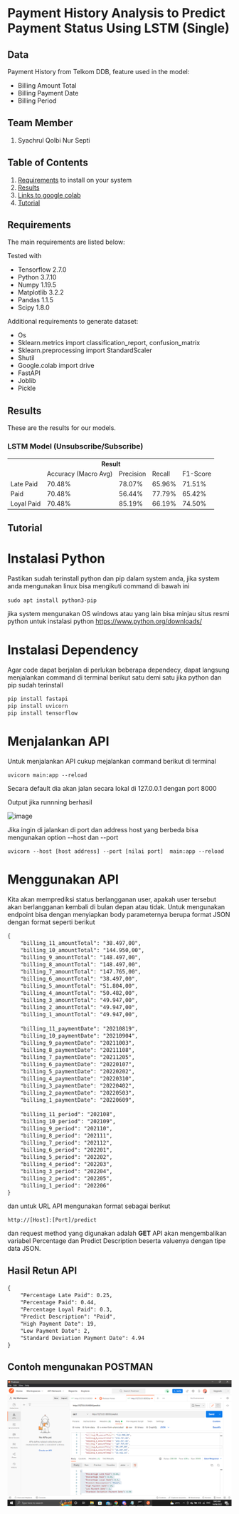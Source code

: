 # Payment History Analysis to Predict Payment Status Using LSTM (Single)

## Data
Payment History from Telkom DDB, feature used in the model:
* Billing Amount Total
* Billing Payment Date
* Billing Period

## Team Member
1. Syachrul Qolbi Nur Septi

## Table of Contents
1. [Requirements](#requirements) to install on your system
2. [Results](#results)
3. [Links to google colab]([https://colab.research.google.com/drive/17Ews_Ol0RjeU69ewKKElYorFSuWymRtb?usp=sharing](https://colab.research.google.com/drive/1C2XGCS-81jo9YKU4oo-yN2W5zJsxdH45?usp=sharing))
4. [Tutorial](#tutorial)

## Requirements

The main requirements are listed below:

Tested with 
* Tensorflow 2.7.0
* Python 3.7.10
* Numpy 1.19.5
* Matplotlib 3.2.2
* Pandas 1.1.5
* Scipy 1.8.0

Additional requirements to generate dataset:

* Os
* Sklearn.metrics import classification_report, confusion_matrix
* Sklearn.preprocessing import StandardScaler
* Shutil
* Google.colab import drive
* FastAPI
* Joblib
* Pickle


## Results
These are the results for our models.

### LSTM Model (Unsubscribe/Subscribe)
<div class="tg-wrap"><table class="tg">
  <tr>
    <th class="tg-7btt" colspan="6">Result</th>
  </tr>
  <tr>
    <td class="tg-7btt"></td>
    <td class="tg-7btt">Accuracy (Macro Avg)</td>
    <td class="tg-7btt">Precision</td>
    <td class="tg-7btt">Recall</td>
    <td class="tg-7btt">F1-Score</td>
  </tr>
  <tr>
    <td class="tg-c3ow">Late Paid</td>
    <td class="tg-c3ow">70.48%</td>
    <td class="tg-c3ow">78.07%</td>
    <td class="tg-c3ow">65.96%</td>
    <td class="tg-c3ow">71.51%</td>
  </tr>
  <tr>
    <td class="tg-c3ow">Paid</td>
    <td class="tg-c3ow">70.48%</td>
    <td class="tg-c3ow">56.44%</td>
    <td class="tg-c3ow">77.79%</td>
    <td class="tg-c3ow">65.42%</td>
  </tr>
  <tr>
    <td class="tg-c3ow">Loyal Paid</td>
    <td class="tg-c3ow">70.48%</td>
    <td class="tg-c3ow">85.19%</td>
    <td class="tg-c3ow">66.19%</td>
    <td class="tg-c3ow">74.50%</td>
  </tr>
</table></div>

## Tutorial
# Instalasi Python

Pastikan sudah terinstall python dan pip dalam system anda, jika system anda mengunakan linux bisa mengikuti command di bawah ini

`
sudo apt install python3-pip
`

jika system mengunakan OS windows atau yang lain bisa minjau situs resmi python untuk instalasi python https://www.python.org/downloads/

# Instalasi Dependency 
Agar code dapat berjalan di perlukan beberapa dependecy, dapat langsung menjalankan command di terminal berikut satu demi satu jika python dan pip sudah terinstall

```
pip install fastapi
pip install uvicorn
pip install tensorflow
```

# Menjalankan API
Untuk menjalankan API cukup mejalankan command berikut di terminal
```
uvicorn main:app --reload
```
Secara default dia akan jalan secara lokal di 127.0.0.1 dengan port 8000 

Output jika runnning berhasil

![image](/Images/Output_Uvicorn.png) 

Jika ingin di jalankan di port dan address host yang berbeda bisa mengunakan option --host dan --port
```
uvicorn --host [host address] --port [nilai port]  main:app --reload 
```

# Menggunakan API
Kita akan memprediksi status berlangganan user, apakah user tersebut akan berlangganan kembali di bulan depan atau tidak. Untuk mengunakan endpoint bisa dengan menyiapkan body parameternya berupa format JSON dengan format seperti berikut

```
{
    "billing_11_amountTotal": "38.497,00",
    "billing_10_amountTotal": "144.950,00",
    "billing_9_amountTotal": "148.497,00",
    "billing_8_amountTotal": "148.497,00",
    "billing_7_amountTotal": "147.765,00",
    "billing_6_amountTotal": "38.497,00",
    "billing_5_amountTotal": "51.804,00",
    "billing_4_amountTotal": "50.482,00",
    "billing_3_amountTotal": "49.947,00",
    "billing_2_amountTotal": "49.947,00",
    "billing_1_amountTotal": "49.947,00",

    "billing_11_paymentDate": "20210819",
    "billing_10_paymentDate": "20210904",
    "billing_9_paymentDate": "20211003",
    "billing_8_paymentDate": "20211108",
    "billing_7_paymentDate": "20211205",
    "billing_6_paymentDate": "20220107",
    "billing_5_paymentDate": "20220202",
    "billing_4_paymentDate": "20220310",
    "billing_3_paymentDate": "20220402",
    "billing_2_paymentDate": "20220503",
    "billing_1_paymentDate": "20220609",

    "billing_11_period": "202108",
    "billing_10_period": "202109",
    "billing_9_period": "202110",
    "billing_8_period": "202111",
    "billing_7_period": "202112",
    "billing_6_period": "202201",
    "billing_5_period": "202202",
    "billing_4_period": "202203",
    "billing_3_period": "202204",
    "billing_2_period": "202205",
    "billing_1_period": "202206"
}
```
dan untuk URL API mengunakan format sebagai berikut
```
http://[Host]:[Port]/predict
```
dan request method yang digunakan adalah **GET** 
API akan mengembalikan variabel Percentage dan Predict Description beserta valuenya dengan tipe data JSON.

## Hasil Retun API
```
{
    "Percentage Late Paid": 0.25,
    "Percentage Paid": 0.44,
    "Percentage Loyal Paid": 0.3,
    "Predict Description": "Paid",
    "High Payment Date": 19,
    "Low Payment Date": 2,
    "Standard Deviation Payment Date": 4.94
}
```
## Contoh mengunakan POSTMAN
![image](/Images/Contoh_Postman.png)
